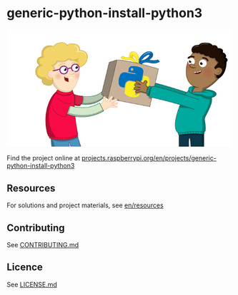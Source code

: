 # generic-python-install-python3

![generic-python-install-python3](/en/images/banner.png)

Find the project online at [projects.raspberrypi.org/en/projects/generic-python-install-python3](https://projects.raspberrypi.org/en/projects/generic-python-install-python3)

## Resources
For solutions and project materials, see [en/resources](https://github.com/raspberrypilearning/generic-python-install-python3/tree/master/en/resources)

## Contributing
See [CONTRIBUTING.md](CONTRIBUTING.md)

## Licence
 See [LICENSE.md](LICENSE.md)